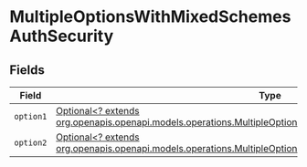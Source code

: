 # MultipleOptionsWithMixedSchemesAuthSecurity


## Fields

| Field                                                                                                                                                                                          | Type                                                                                                                                                                                           | Required                                                                                                                                                                                       | Description                                                                                                                                                                                    |
| ---------------------------------------------------------------------------------------------------------------------------------------------------------------------------------------------- | ---------------------------------------------------------------------------------------------------------------------------------------------------------------------------------------------- | ---------------------------------------------------------------------------------------------------------------------------------------------------------------------------------------------- | ---------------------------------------------------------------------------------------------------------------------------------------------------------------------------------------------- |
| `option1`                                                                                                                                                                                      | [Optional<? extends org.openapis.openapi.models.operations.MultipleOptionsWithMixedSchemesAuthSecurityOption1>](../../models/operations/MultipleOptionsWithMixedSchemesAuthSecurityOption1.md) | :heavy_minus_sign:                                                                                                                                                                             | N/A                                                                                                                                                                                            |
| `option2`                                                                                                                                                                                      | [Optional<? extends org.openapis.openapi.models.operations.MultipleOptionsWithMixedSchemesAuthSecurityOption2>](../../models/operations/MultipleOptionsWithMixedSchemesAuthSecurityOption2.md) | :heavy_minus_sign:                                                                                                                                                                             | N/A                                                                                                                                                                                            |